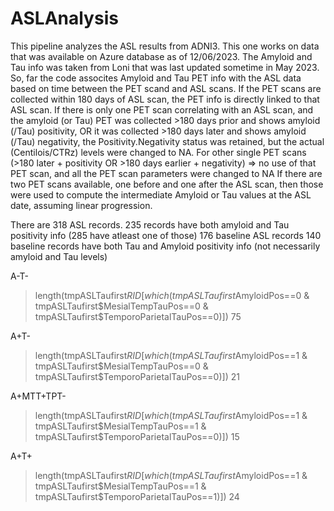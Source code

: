 # ASLAnalysis
This pipeline analyzes the ASL results from ADNI3.
This one works on data that was available on Azure database as of 12/06/2023. 
The Amyloid and Tau info was taken from Loni that was last updated sometime in May 2023. 
So, far the code assocites Amyloid and Tau PET info with the ASL data based on time between the PET scand and ASL scans.
If the PET scans are collected within 180 days of ASL scan, the PET info is directly linked to that ASL scan. 
If there is only one PET scan correlating with an ASL scan, and the amyloid (or Tau) PET was collected >180 days prior and shows amyloid (/Tau) positivity, OR it was collected >180 days later and shows amyloid (/Tau) negativity, the Positivity.Negativity status was retained, but the actual (Centilois/CTRz) levels were changed to NA.
For other single PET scans (>180 later + positivity OR >180 days earlier + negativity) => no use of that PET scan, and all the PET scan parameters were changed to NA
If there are two PET scans available, one before and one after the ASL scan, then those were used to compute the intermediate Amyloid or Tau values at the ASL date, assuming linear progression.

There are 318 ASL records. 
235 records have both amyloid and Tau positivity info (285 have atleast one of those) 
176 baseline ASL records 
140 baseline records have both Tau and Amyloid positivity info (not necessarily amyloid and Tau levels) 

A-T- 
> length(tmpASLTaufirst$RID[which(tmpASLTaufirst$AmyloidPos==0 & tmpASLTaufirst$MesialTempTauPos==0 & tmpASLTaufirst$TemporoParietalTauPos==0)]) 
75 

A+T- 
> length(tmpASLTaufirst$RID[which(tmpASLTaufirst$AmyloidPos==1 & tmpASLTaufirst$MesialTempTauPos==0 & tmpASLTaufirst$TemporoParietalTauPos==0)]) 
21 

A+MTT+TPT- 
> length(tmpASLTaufirst$RID[which(tmpASLTaufirst$AmyloidPos==1 & tmpASLTaufirst$MesialTempTauPos==1 & tmpASLTaufirst$TemporoParietalTauPos==0)]) 
15 

A+T+ 
> length(tmpASLTaufirst$RID[which(tmpASLTaufirst$AmyloidPos==1 & tmpASLTaufirst$MesialTempTauPos==1 & tmpASLTaufirst$TemporoParietalTauPos==1)]) 
24 

